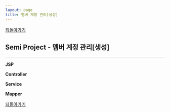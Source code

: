 ```yaml
---
layout: page
title: 멤버 계정 관리[생성]
---
```


[되돌아가기](https://leesohyeon96.github.io/semiprojectcode/#third)

## Semi Project - 멤버 계정 관리[생성] 
***

**JSP**
<script src="https://gist.github.com/leesohyeon96/66b37abedfccb7581f878ef08c05cdb7.js"></script>

**Controller**
<script src="https://gist.github.com/leesohyeon96/31800c1f677e4684a15688d24c9fa619.js"></script>

**Service**
<script src="https://gist.github.com/leesohyeon96/d01d0c4f6875d14229625025f657a7e2.js"></script>

**Mapper**
<script src="https://gist.github.com/leesohyeon96/d0b1cede398b946a24dd3e6b0cf1b32e.js"></script>

[되돌아가기](https://leesohyeon96.github.io/semiprojectcode/#third)
